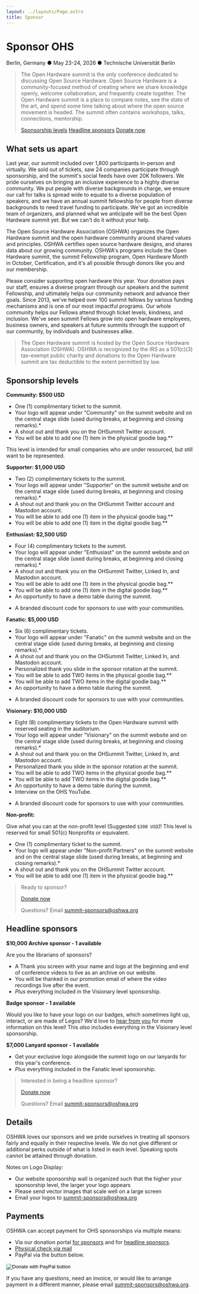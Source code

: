 ```yaml
---
layout: ../layouts/Page.astro
title: Sponsor
---
```


# Sponsor OHS

Berlin, Germany ● May 23-24, 2026 ● Technische Universität Berlin

<blockquote>
    <p>The Open Hardware summit is the only conference dedicated to discussing Open Source Hardware. Open Source Hardware is a community-focused method of creating where we share knowledge openly, welcome collaboration, and frequently create together. The Open Hardware summit is a place to compare notes, see the state of the art, and spend some time talking about where the open source movement is headed. The summit often contains workshops, talks, connections, mentorship.</p>
    <p>
        <a href="#sponsorship-levels" class="button">Sponsorship levels</a>
        <a href="#headline-sponsors" class="button">Headline sponsors</a>
        <a href="https://secure.lglforms.com/form_engine/s/BSGsxCH2nm68Vkq1l6nD0g" class="button">Donate now</a>
    </p>
</blockquote>


## What sets us apart

Last year, our summit included over 1,800 participants in-person and virtually. We sold out of tickets, saw 24 companies participate through sponsorship, and the summit's social feeds have over 20K followers. We pride ourselves on bringing an inclusive experience to a highly diverse community. We put people with diverse backgrounds in charge, we ensure our call for talks is spread wide to equate to a diverse population of speakers, and we have an annual summit fellowship for people from diverse backgrounds to need travel funding to participate. We've got an incredible team of organizers, and planned what we anticipate will be the best Open Hardware summit yet. But we can't do it without your help.

The Open Source Hardware Association (OSHWA) organizes the Open Hardware summit and the open hardware community around shared values and principles. OSHWA certifies open source hardware designs, and shares data about our growing community. OSHWA's programs include the Open Hardware summit, the summit Fellowship program, Open Hardware Month in October, Certification, and it's all possible through donors like you and our membership.

Please consider supporting open hardware this year. Your donation pays our staff, ensures a diverse program through our speakers and the summit Fellowship, and ultimately helps our community network and advance their goals. Since 2013, we've helped over 100 summit fellows by various funding mechanisms and is one of our most impactful programs. Our whole community helps our Fellows attend through ticket levels, kindness, and inclusion. We've seen summit Fellows grow into open hardware employees, business owners, and speakers at future summits through the support of our community, by individuals and businesses alike.

<blockquote class="is-quiet">
The Open Hardware summit is hosted by the Open Source Hardware Association (OSHWA). OSHWA is recognized by the IRS as a 501(c)(3) tax-exempt public charity and donations to the Open Hardware summit are tax deductible to the extent permitted by law.
</blockquote>

## Sponsorship levels

**Community: $500 USD**

- One (1) complimentary ticket to the summit.
- Your logo will appear under "Community" on the summit website and on the central stage slide (used during breaks, at beginning and closing remarks).\*
- A shout out and thank you on the OHSummit Twitter account.
- You will be able to add one (1) item in the physical goodie bag.\*\*

This level is intended for small companies who are under resourced, but still want to be represented.

**Supporter: $1,000 USD**

- Two (2) complimentary tickets to the summit.
- Your logo will appear under "Supporter" on the summit website and on the central stage slide (used during breaks, at beginning and closing remarks).\*
- A shout out and thank you on the OHSummit Twitter account and Mastodon account.
- You will be able to add one (1) item in the physical goodie bag.\*\*
- You will be able to add one (1) item in the digital goodie bag.\*\*

**Enthusiast: $2,500 USD**

- Four (4) complimentary tickets to the summit.
- Your logo will appear under "Enthusiast" on the summit website and on the central stage slide (used during breaks, at beginning and closing remarks).\*
- A shout out and thank you on the OHSummit Twitter, Linked In, and Mastodon account.
- You will be able to add one (1) item in the physical goodie bag.\*\*
- You will be able to add one (1) item in the digital goodie bag.\*\*
- An opportunity to have a demo table during the summit.
* A branded discount code for sponsors to use with your communities.

**Fanatic: $5,000 USD**

- Six (6) complimentary tickets.
- Your logo will appear under "Fanatic" on the summit website and on the central stage slide (used during breaks, at beginning and closing remarks).\*
- A shout out and thank you on the OHSummit Twitter, Linked In, and Mastodon account.
- Personalized thank you slide in the sponsor rotation at the summit.
- You will be able to add TWO items in the physical goodie bag.\*\*
- You will be able to add TWO items in the digital goodie bag.\*\*
- An opportunity to have a demo table during the summit.
* A branded discount code for sponsors to use with your communities.

**Visionary: $10,000 USD**

- Eight (8) complimentary tickets to the Open Hardware summit with reserved seating in
the auditorium.
- Your logo will appear under "Visionary" on the summit website and on the central stage slide (used during breaks, at beginning and closing remarks).\*
- A shout out and thank you on the OHSummit Twitter, Linked In, and Mastodon account.
- Personalized thank you slide in the sponsor rotation at the summit.
- You will be able to add TWO items in the physical goodie bag.\*\*
- You will be able to add TWO items in the digital goodie bag.\*\*
- An opportunity to have a demo table during the summit.
- Interview on the OHS YouTube.
* A branded discount code for sponsors to use with your communities.

**Non-profit:**

Give what you can at the non-profit level (Suggested `$300 USD`)! This level is reserved for small 501(c) Nonprofits or equivalent.

- One (1) complimentary ticket to the summit.
- Your logo will appear under "Non-profit Partners" on the summit website and on the central stage slide (used during breaks, at beginning and closing remarks).\*
- A shout out and thank you on the OHSummit Twitter account.
- You will be able to add one (1) item in the physical goodie bag.\*\*


> Ready to sponsor?
>
> <a href="https://secure.lglforms.com/form_engine/s/BSGsxCH2nm68Vkq1l6nD0g" target="_blank" class="button">Donate now</a>
>
> Questions? Email [summit-sponsors@oshwa.org](mailto:summit-sponsors@oshwa.org)


## Headline sponsors

**$10,000 Archive sponsor - 1 available**

Are you the librarians of sponsors?

- A Thank you screen with your name and logo at the beginning and end of conference videos to live as an archive on our website.
- You will be thanked in our promotion email of where the video recordings live after the event.
- *Plus* everything included in the Visionary level sponsorship.

**Badge sponsor - 1 available**

Would you like to have your logo on our badges, which sometimes light up, interact, or are made of Legos? We'd love to [hear from you](info@oshwa.org) for more information on this level! This *also* includes everything in the Visionary level sponsorship.

**$7,000 Lanyard sponsor - 1 available**

- Get your exclusive logo alongside the summit logo on our lanyards for this year's conference.
- *Plus* everything included in the Fanatic level sponsorship.

> Interested in being a headline sponsor?
>
> <a href="https://secure.lglforms.com/form_engine/s/sb0TeprRqMfKEkMDJIZtwA" target="_blank" class="button">Donate now</a>
>
> Questions? Email [summit-sponsors@oshwa.org](mailto:summit-sponsors@oshwa.org)

## Details

OSHWA loves our sponsors and we pride ourselves in treating all sponsors fairly and equally in their respective levels. We do not give different or additional perks outside of what is listed in each level. Speaking spots cannot be attained through donation.

Notes on Logo Display:

- Our website sponsorship wall is organized such that the higher your sponsorship level, the larger your logo appears
- Please send vector images that scale well on a large screen
- Email your logos to [summit-sponsors@oshwa.org](mailto:summit-sponsors@oshwa.org)

## Payments

OSHWA can accept payment for OHS sponsorships via multiple means:

- Via our donation portal [for sponsors](https://secure.lglforms.com/form_engine/s/BSGsxCH2nm68Vkq1l6nD0g) and for [headline sponsors](https://secure.lglforms.com/form_engine/s/sb0TeprRqMfKEkMDJIZtwA).
- [Physical check via mail](https://www.oshwa.org/about/contact-info/)
- PayPal via the button below.

<div class="my-6 has-text-centered">
    <form action="https://www.paypal.com/donate" method="post" target="_top">
    <input type="hidden" name="hosted_button_id" value="5486BSWNDPASU">
    <input type="image" src="https://www.paypalobjects.com/en_US/i/btn/btn_donateCC_LG.gif" border="0" name="submit" title="PayPal - The safer, easier way to pay online!" alt="Donate with PayPal button">
    <img decoding="async" alt="" border="0" src="https://www.paypal.com/en_US/i/scr/pixel.gif" width="1" height="1">
    </form>
</div>

If you have any questions, need an invoice, or would like to arrange payment in a different manner, please email [summit-sponsors@oshwa.org](mailto:summit-sponsors@oshwa.org).
